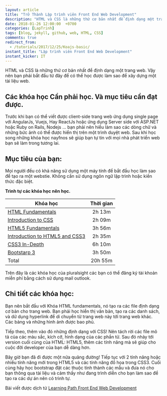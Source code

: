 ```yaml
---
layout: article
title: "Trở Thành Lập trình viên Front End Web Development"
description: "HTML và CSS là những thứ cơ bản nhất để định dạng một trang web. Vậy nên bạn phải bắt đầu từ đây để có thể học được làm sao để xây dựng một tài liệu web."
date: 2018-01-26 12:00:00  +0700
categories: [LapTrinh]
tags: [blog, jekyll, github, web, HTML, CSS]
comments: true
redirect_from:
  - /tutorials/2017/12/25/Koajs-basic/
instant_title: "Lập trình viên Front End Web Development"
instant_kicker: IT
---
```


HTML và CSS là những thứ cơ bản nhất để định dạng một trang web. Vậy nên bạn phải bắt đầu từ đây để có thể học được làm sao để xây dựng một tài liệu web.

## Các khóa học Cần phải học. Và mục tiêu cần đạt được.

Trước khi bạn có thể viết được client-side trang web ứng dụng single page với AngularJs, Vuejs, Hay ReactJs hoặc ứng dụng Server side với ASP.NET hoặc Ruby on Rails, Nodejs ... bạn phải nên hiểu làm sao các dòng chữ và những bức ảnh có thể được hiển thị trên một trình duyệt web. Sau khi học song những khóa học nayfnos sẽ giúp bạn tự tin với mọi nhà phát triển web bạn sẽ làm trong tương lai.

## Mục tiêu của bạn:

Mọi người đều có khả năng sử dụng một máy tính để bắt đầu học làm sao để tạo ra một webstie. Không cần sử dụng ngôn ngữ lập trình hoặc kiến thức đặc biệt.

**Trình tự các khóa học nên học.**


| Khóa học        | Thời gian   |
| ------------- |:-------------:|
|[HTML Fundamentals]      | 2h 13m |
| [Introduction to CSS]      | 2h 09m      |
| [HTML5 Fundamentals] | 3h 56m      |
| [Introduction to HTML5 and CSS3] | 2h 35m      |
| [CSS3 In-Depth] | 6h 10m      |
| [Bootstarp 3] | 3h 50m      |
| Total | 20h 55m      |

Trên đây là các khóa học của pluralsight các bạn có thể đăng ký tài khoản miễn phí bằng cách sử dụng mail outlook.

## Chi tiết các khóa học:

Bạn nên bắt đầu với Khóa HTML fundamentals, nó tạo ra các file định dạng cơ bản cho trang web. Bạn phải học hiển thị văn bản, tạo ra các danh sách, và dử dụng hyperlink để di chuyển từ trang web này tới trang web khác. Các bảng và những hình ảnh được bao phủ.

Tiếp theo, thêm vào đó những định dạng với CSS! Nên tách rời các file mô tả của các màu sắc, kích cỡ, hình dạng của các phần tử. Sau đó nhảy tới version cuối cùng của HTML: HTML5, thêm các tính năng mà sẽ giúp cho cuộc đời developer của bạn dễ dàng hơn.

Bây giờ bạn đã đi được một nửa quãng đường! Tiếp tục với 2 tính năng hoặc nhiều tính năng mới trong HTML5 và các tính năng đồ họa trong CSS3. Cuối cùng hãy học bootstrap đặt các thuộc tính thành các mẫu và đưa nó cho bạn thông qua tài liệu và cảm thấy như đang trình diễn cho bạn làm sao để tạo ra các dự án nên có trình tự.

Bài viết được dịch từ [Learning Path Front End Web Development]  

[HTML Fundamentals]: http://pluralsight.com/training/Courses/TableOfContents/html-fundamentals
[Introduction to CSS]: http://pluralsight.com/training/Courses/TableOfContents/css-intro
[HTML5 Fundamentals]: http://pluralsight.com/training/Courses/TableOfContents/html5-fundamentals-2e
[Introduction to HTML5 and CSS3]: http://pluralsight.com/training/Courses/TableOfContents/introduction-html5-css3

[CSS3 In-Depth]: http://pluralsight.com/training/Courses/TableOfContents/css3-in-depth

[Bootstarp 3]: http://pluralsight.com/training/Courses/TableOfContents/bootstrap-3
[Learning Path Front End Web Development]: http://pluralsight.com/training/Courses/TableOfContents/bootstrap-3